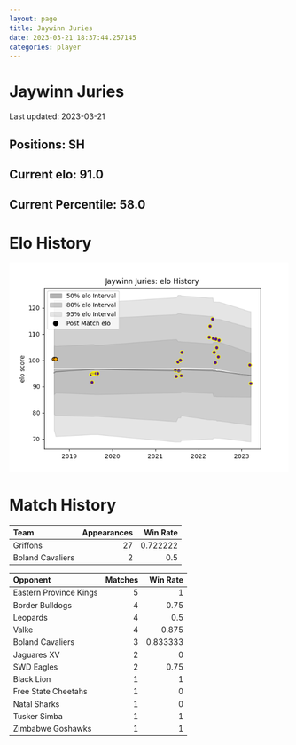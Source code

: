 ```yaml
---  
layout: page  
title: Jaywinn Juries  
date: 2023-03-21 18:37:44.257145  
categories: player  
---
```

# Jaywinn Juries


Last updated: 2023-03-21
## Positions: SH

## Current elo: 91.0

## Current Percentile: 58.0

# Elo History


![elo history](history_JaywinnJuries.png)
# Match History


| Team             |   Appearances |   Win Rate |
|:-----------------|--------------:|-----------:|
| Griffons         |            27 |   0.722222 |
| Boland Cavaliers |             2 |   0.5      |

| Opponent               |   Matches |   Win Rate |
|:-----------------------|----------:|-----------:|
| Eastern Province Kings |         5 |   1        |
| Border Bulldogs        |         4 |   0.75     |
| Leopards               |         4 |   0.5      |
| Valke                  |         4 |   0.875    |
| Boland Cavaliers       |         3 |   0.833333 |
| Jaguares XV            |         2 |   0        |
| SWD Eagles             |         2 |   0.75     |
| Black Lion             |         1 |   1        |
| Free State Cheetahs    |         1 |   0        |
| Natal Sharks           |         1 |   0        |
| Tusker Simba           |         1 |   1        |
| Zimbabwe Goshawks      |         1 |   1        |
